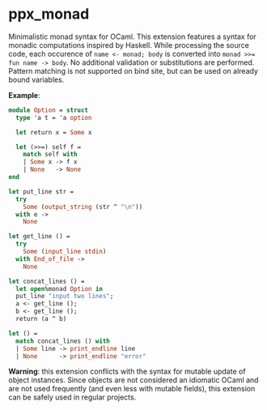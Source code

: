 # ppx_monad

Minimalistic monad syntax for OCaml. This extension features a syntax for monadic computations inspired by Haskell. While processing the source code, each occurence of `name <- monad; body` is converted into `monad >>= fun name -> body`. No additional validation or substitutions are performed. Pattern matching is not supported on bind site, but can be used on already bound variables.

**Example**:

```ocaml
module Option = struct
  type 'a t = 'a option

  let return x = Some x

  let (>>=) self f =
    match self with
    | Some x -> f x
    | None   -> None
end

let put_line str =
  try
    Some (output_string (str ^ "\n"))
  with e ->
    None

let get_line () =
  try
    Some (input_line stdin)
  with End_of_file ->
    None

let concat_lines () =
  let open%monad Option in
  put_line "input two lines";
  a <- get_line ();
  b <- get_line ();
  return (a ^ b)

let () =
  match concat_lines () with
  | Some line -> print_endline line
  | None      -> print_endline "error"
```

**Warning**: this extension conflicts with the syntax for mutable update of object instances. Since objects are not considered an idiomatic OCaml and are not used frequently (and even less with mutable fields), this extension can be safely used in regular projects.
